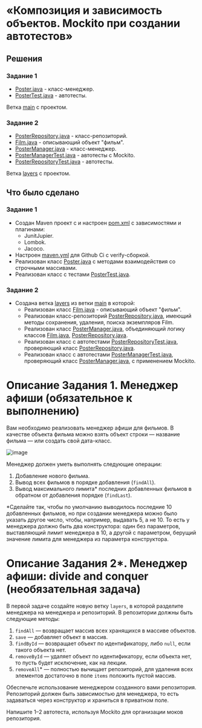 # «Композиция и зависимость объектов. Mockito при создании автотестов»

## Решения
### Задание 1
 * <a href="https://github.com/Nephedov/12.1.Java/blob/main/src/main/java/ru/netology/javaqa/Poster.java">Poster.java</a> - класс-менеджер.
 * <a href="https://github.com/Nephedov/12.1.Java/blob/main/src/test/java/ru/netology/javaqa/PosterTest.java">PosterTest.java</a> - автотесты.

Ветка <a href="https://github.com/Nephedov/12.1.Java/tree/main">main</a> с проектом.
### Задание 2
 * <a href="https://github.com/Nephedov/12.1.Java/blob/layers/src/main/java/ru/netology/repository/PosterRepository.java">PosterRepository.java</a> - класс-репозиторий.
 * <a href="https://github.com/Nephedov/12.1.Java/blob/layers/src/main/java/ru/netology/domain/Film.java">Film.java</a> - описывающий объект "фильм".
 * <a href="https://github.com/Nephedov/12.1.Java/blob/layers/src/main/java/ru/netology/PosterManager.java">PosterManager.java</a> - класс-менеджер.
 * <a href="https://github.com/Nephedov/12.1.Java/blob/ed12c306e1d981abbd628204c763029920f9a38f/src/test/java/ru/netology/PosterManagerTest.java">PosterManagerTest.java</a> - автотесты с Mockito.
 * <a href="https://github.com/Nephedov/12.1.Java/blob/layers/src/test/java/ru/netology/repository/PosterRepositoryTest.java">PosterRepositoryTest.java</a> - автотесты.

Ветка <a href="https://github.com/Nephedov/12.1.Java/tree/layers">layers</a> с проектом.
## Что было сделано
### Задание 1
* Создан Maven проект с и настроен <a href="https://github.com/Nephedov/12.1.Java/blob/main/pom.xml">pom.xml</a> c зависимостями и плагинами:
  * JunitJupier.
  * Lombok.
  * Jacoco.
* Настроен <a href="https://github.com/Nephedov/12.1.Java/blob/main/.github/workflows/maven.yml">maven.yml</a> для Github Ci c verify-сборкой.
* Реализован класс <a href="https://github.com/Nephedov/12.1.Java/blob/main/src/main/java/ru/netology/javaqa/Poster.java">Poster.java</a> с методами взаимодействия со строчными массивами.
* Реализован класс с тестами <a href="https://github.com/Nephedov/12.1.Java/blob/main/src/test/java/ru/netology/javaqa/PosterTest.java">PosterTest.java</a>.
### Задание 2
* Создана ветка <a href="https://github.com/Nephedov/12.1.Java/tree/layers">layers</a> из ветки <a href="https://github.com/Nephedov/12.1.Java/tree/main">main</a> в которой:
  * Реализован класс <a href="https://github.com/Nephedov/12.1.Java/blob/layers/src/main/java/ru/netology/domain/Film.java">Film.java</a> - описывающий объект "фильм".
  * Реализован класс-репозиторий <a href="https://github.com/Nephedov/12.1.Java/blob/layers/src/main/java/ru/netology/repository/PosterRepository.java">PosterRepository.java</a>, имеющий методы сохранения, удаления, поиска экземпляров Film.
  * Реализован класс <a href="https://github.com/Nephedov/12.1.Java/blob/layers/src/main/java/ru/netology/PosterManager.java">PosterManager.java</a>, объединяющий логику классов
    <a href="https://github.com/Nephedov/12.1.Java/blob/layers/src/main/java/ru/netology/domain/Film.java">Film.java</a>,
    <a href="https://github.com/Nephedov/12.1.Java/blob/layers/src/main/java/ru/netology/repository/PosterRepository.java">PosterRepository.java</a>.
  * Реализован класс с автотестами <a href="https://github.com/Nephedov/12.1.Java/blob/layers/src/test/java/ru/netology/repository/PosterRepositoryTest.java">PosterRepositoryTest.java</a>,
    проверяющий класс <a href="https://github.com/Nephedov/12.1.Java/blob/layers/src/main/java/ru/netology/repository/PosterRepository.java">PosterRepository.java</a>.
  * Реализован класс с автотестами <a href="https://github.com/Nephedov/12.1.Java/blob/layers/src/test/java/ru/netology/PosterManagerTest.java">PosterManagerTest.java</a>,
    проверяющий класс <a href="https://github.com/Nephedov/12.1.Java/blob/layers/src/main/java/ru/netology/PosterManager.java">PosterManager.java</a>, с применением Mockito.

# Описание Задания 1. Менеджер афиши (обязательное к выполнению)

Вам необходимо реализовать менеджер афиши для фильмов. В качестве объекта фильма можно взять объект строки — название фильма — или создать свой дата-класс.

![image](https://user-images.githubusercontent.com/53707586/152697921-e71d853c-aa2e-482b-be61-39e6c2cfb0b1.png)

Менеджер должен уметь выполнять следующие операции:
1. Добавление нового фильма.
2. Вывод всех фильмов в порядке добавления (`findAll`).
3. Вывод максимального лимита* последних добавленных фильмов в обратном от добавления порядке (`findLast`).

*Сделайте так, чтобы по умолчанию выводилось последние 10 добавленных фильмов, но при создании менеджера можно было указать другое число, чтобы, например, выдавать 5, а не 10. То есть у менеджера должно быть два конструктора: один без параметров, выставляющий лимит менеджера в 10, а другой с параметром, берущий значение лимита для менеджера из параметра конструктора.

# Описание Задания 2*. Менеджер афиши: divide and conquer (необязательная задача)

В первой задаче создайте новую ветку `layers`, в которой разделите менеджера на менеджера и репозиторий.
В репозитории должны быть следующие методы:
1. `findAll` — возвращает массив всех хранящихся в массиве объектов.
1. `save` — добавляет объект в массив.
1. `findById` — возвращает объект по идентификатору, либо `null`, если такого объекта нет.
1. `removeById` — удаляет объект по идентификатору, если объекта нет, то пусть будет исключение, как на лекции.
1. `removeAll`* — полностью вычищает репозиторий, для удаления всех элементов достаточно в поле `items` положить пустой массив.

Обеспечьте использование менеджером созданного вами репозитория. Репозиторий должен быть зависимостью для менеджера, то есть задаваться через конструктор и храниться в приватном поле.

Напишите 1–2 автотеста, используя Mockito для организации моков репозитория.
